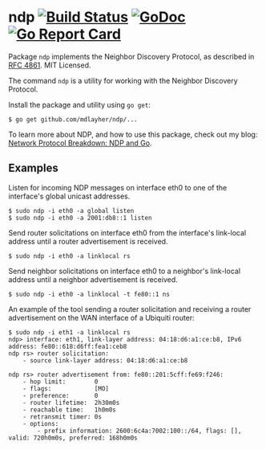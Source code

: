 # ndp [![Build Status](https://travis-ci.org/mdlayher/ndp.svg?branch=master)](https://travis-ci.org/mdlayher/ndp) [![GoDoc](https://godoc.org/github.com/mdlayher/ndp?status.svg)](https://godoc.org/github.com/mdlayher/ndp) [![Go Report Card](https://goreportcard.com/badge/github.com/mdlayher/ndp)](https://goreportcard.com/report/github.com/mdlayher/ndp)

Package `ndp` implements the Neighbor Discovery Protocol, as described in
[RFC 4861](https://tools.ietf.org/html/rfc4861).  MIT Licensed.

The command `ndp` is a utility for working with the Neighbor Discovery Protocol.

Install the package and utility using `go get`:

```none
$ go get github.com/mdlayher/ndp/...
```

To learn more about NDP, and how to use this package, check out my blog:
[Network Protocol Breakdown:  NDP and Go](https://medium.com/@mdlayher/network-protocol-breakdown-ndp-and-go-3dc2900b1c20).

## Examples

Listen for incoming NDP messages on interface eth0 to one of the interface's
global unicast addresses.

```none
$ sudo ndp -i eth0 -a global listen
$ sudo ndp -i eth0 -a 2001:db8::1 listen
````

Send router solicitations on interface eth0 from the interface's link-local
address until a router advertisement is received.

```none
$ sudo ndp -i eth0 -a linklocal rs
```

Send neighbor solicitations on interface eth0 to a neighbor's link-local
address until a neighbor advertisement is received.

```none
$ sudo ndp -i eth0 -a linklocal -t fe80::1 ns
```

An example of the tool sending a router solicitation and receiving a router
advertisement on the WAN interface of a Ubiquiti router:

```none
$ sudo ndp -i eth1 -a linklocal rs
ndp> interface: eth1, link-layer address: 04:18:d6:a1:ce:b8, IPv6 address: fe80::618:d6ff:fea1:ceb8
ndp rs> router solicitation:
    - source link-layer address: 04:18:d6:a1:ce:b8

ndp rs> router advertisement from: fe80::201:5cff:fe69:f246:
    - hop limit:        0
    - flags:            [MO]
    - preference:       0
    - router lifetime:  2h30m0s
    - reachable time:   1h0m0s
    - retransmit timer: 0s
    - options:
        - prefix information: 2600:6c4a:7002:100::/64, flags: [], valid: 720h0m0s, preferred: 168h0m0s
```
